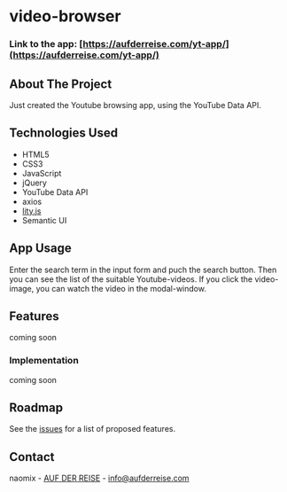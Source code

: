 # video-browser

### Link to the app: [https://aufderreise.com/yt-app/](https://aufderreise.com/yt-app/)

## About The Project

Just created the Youtube browsing app, using the YouTube Data API.

## Technologies Used 

* HTML5
* CSS3
* JavaScript
* jQuery
* YouTube Data API
* axios
* [lity.js](https://sorgalla.com/lity/)
* Semantic UI

## App Usage

Enter the search term in the input form and puch the search button. Then you can see the list of the suitable Youtube-videos. If you click the video-image, you can watch the video in the modal-window.


## Features

coming soon


### Implementation

coming soon 


## Roadmap

See the [issues](https://github.com/nao-mix/youtube-browse/issues) for a list of proposed features.


## Contact

naomix - [AUF DER REISE](https://aufderreise.com/) - info@aufderreise.com


